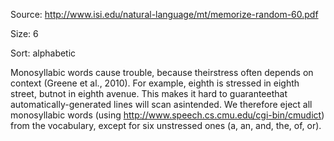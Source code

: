 Source: http://www.isi.edu/natural-language/mt/memorize-random-60.pdf

Size: 6

Sort: alphabetic

Monosyllabic words cause trouble, because theirstress often depends on context (Greene et al., 2010). For example, eighth is stressed in eighth street, butnot in eighth avenue. This makes it hard to guaranteethat automatically-generated lines will scan asintended. We therefore eject all monosyllabic words (using http://www.speech.cs.cmu.edu/cgi-bin/cmudict) from the vocabulary, except for six unstressed ones (a, an, and, the, of, or).

